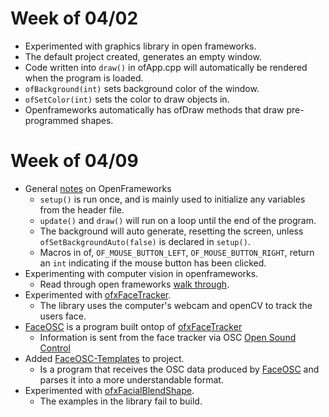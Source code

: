 # Week of 04/02
* Experimented with graphics library in open frameworks.
* The default project created, generates an empty window.
* Code written into `draw()` in ofApp.cpp will automatically be rendered when the program is loaded.
* `ofBackground(int)` sets background color of the window. 
* `ofSetColor(int)` sets the color to draw objects in.
* Openframeworks automatically has ofDraw methods that draw pre-programmed shapes.

# Week of 04/09
* General [notes](https://openframeworks.cc/ofBook/chapters/how_of_works.html) on OpenFrameworks
    * `setup()` is run once, and is mainly used to initialize any variables from the header file.
    * `update()` and `draw()` will run on a loop until the end of the program.
    * The background will auto generate, resetting the screen, unless `ofSetBackgroundAuto(false)` is declared in `setup()`.
    * Macros in of, `OF_MOUSE_BUTTON_LEFT`, `OF_MOUSE_BUTTON_RIGHT`, return an `int` indicating if the mouse button has been clicked.
* Experimenting with computer vision in openframeworks.
    * Read through open frameworks [walk through](https://openframeworks.cc/ofBook/chapters/image_processing_computer_vision.html).
* Experimented with [ofxFaceTracker](https://github.com/kylemcdonald/ofxFaceTracker).
    * The library uses the computer's webcam and openCV to track the users face.
* [FaceOSC](https://github.com/kylemcdonald/ofxFaceTracker/releases) is a program built ontop of [ofxFaceTracker](https://github.com/kylemcdonald/ofxFaceTracker)
    * Information is sent from the face tracker via OSC [Open Sound Control](https://github.com/openframeworks/ofBook/blob/master/chapters/game_design/chapter.md#so-what-is-osc-anyway)
* Added [FaceOSC-Templates](https://github.com/CreativeInquiry/FaceOSC-Templates) to project.
    * Is a program that receives the OSC data produced by [FaceOSC](https://github.com/kylemcdonald/ofxFaceTracker/releases) and parses it into a more understandable format.
* Experimented with [ofxFacialBlendShape](https://github.com/iwanao731/ofxFacialBlendShape).
    * The examples in the library fail to build.